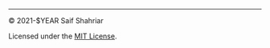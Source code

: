 ---
© 2021-$YEAR Saif Shahriar

Licensed under the [MIT License](https://opensource.org/licenses/MIT).

